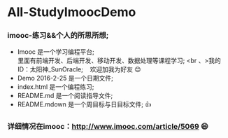 # All-StudyImoocDemo
### imooc-练习&&个人的所思所想;

-  Imooc  是一个学习编程平台;<br />里面有前端开发、后端开发、移动开发、数据处理等课程学习;
<br 、>我的ID：太阳神_SunOracle; &nbsp;&nbsp;&nbsp;欢迎加我为好友 :blush:
-  Demo 2016-2-25   是一个日期文件;
-  index.html  是一个编程练习;
-  README.md   是一个阅读指导文件;
-  README.mdown  是一个周目标与日目标文件;&nbsp;:+1:

### 详细情况在imooc：http://www.imooc.com/article/5069 :smile:
